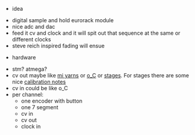 + idea

- digital sample and hold eurorack module
- nice adc and dac
- feed it cv and clock and it will spit out that sequence at the same or different clocks
- steve reich inspired fading will ensue

+ hardware

- stm? atmega?
- cv out maybe like [mi yarns](https://github.com/pichenettes/eurorack/tree/master/yarns) or [o_C](https://ornament-and-cri.me/) or [stages](). For stages there are some nice [calibration notes](https://github.com/forestcaver/MIStagesStuff/blob/master/__CalibrationNotes.txt)
- cv in could be like o_C
- per channel:
  - one encoder with button
  - one 7 segment
  - cv in 
  - cv out
  - clock in
  
